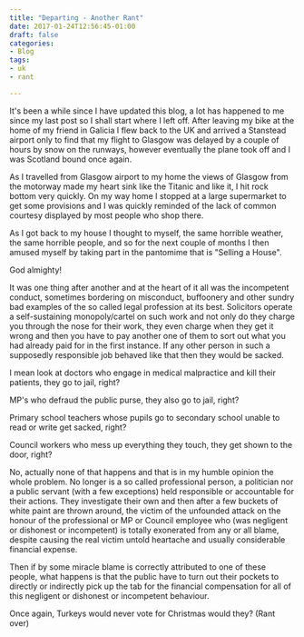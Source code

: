 ```yaml
---
title: "Departing - Another Rant"
date: 2017-01-24T12:56:45-01:00
draft: false
categories:
- Blog
tags:
- uk
- rant

---
```


It's been a while since I have updated this blog, a lot has happened to me since my last post so I shall start where I left off. After leaving my bike at the home of my friend in Galicia I flew back to the UK and arrived a Stanstead airport only to find that my flight to Glasgow was delayed by a couple of hours by snow on the runways, however eventually the plane took off and I was Scotland bound once again.

As I travelled from Glasgow airport to my home the views of Glasgow from the motorway made my heart sink like the Titanic and like it, I hit rock bottom very quickly. On my way home I stopped at a large supermarket to get some provisions and I was quickly reminded of the lack of common courtesy displayed by most people who shop there.

As I got back to my house I thought to myself, the same horrible weather, the same horrible people, and so for the next couple of months I then amused myself by taking part in the pantomime that is "Selling a House".

God almighty!

It was one thing after another and at the heart of it all was the incompetent conduct, sometimes bordering on misconduct, buffoonery and other sundry bad examples of the so called legal profession at its best. Solicitors operate a self-sustaining monopoly/cartel on such work and not only do they charge you through the nose for their work, they even charge when they get it wrong and then you have to pay another one of them to sort out what you had already paid for in the first instance. If any other person in such a supposedly responsible job behaved like that then they would be sacked. 

I mean look at doctors who engage in medical malpractice and kill their patients, they go to jail, right?

MP's who defraud the public purse, they also go to jail, right?

Primary school teachers whose pupils go to secondary school unable to read or write get sacked, right?

Council workers who mess up everything they touch, they get shown to the door, right?

No, actually none of that happens and that is in my humble opinion the whole problem. No longer is a so called professional person, a politician nor a public servant (with a few exceptions) held responsible or accountable for their actions. They investigate their own and then after a few buckets of white paint are thrown around, the victim of the unfounded attack on the honour of the professional or MP or Council employee who (was negligent or dishonest or incompetent) is totally exonerated from any or all blame, despite causing the real victim untold heartache and usually considerable financial expense.  

Then if by some miracle blame is correctly attributed to one of these people, what happens is that the public have to turn out their pockets to directly or indirectly pick up the tab for the financial compensation for all of this negligent or dishonest or incompetent behaviour.

Once again, Turkeys would never vote for Christmas would they? (Rant over)
